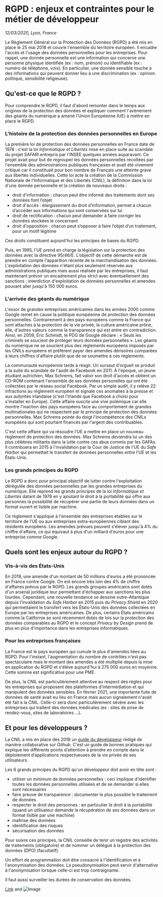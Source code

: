 # RGPD : enjeux et contraintes pour le métier de développeur
_12/03/2020, Lyon, France_

Le Règlement Général sur la Protection des Données (RGPD) a été mis en place le 25 mai 2018 et couvre l'ensemble du territoire européen. Il encadre l'accès et l'usage des données personnelles pour les entreprises.
Pour rappel, une donnée personnelle est une information qui concerne une personne physique identifiée (ex : nom, prénom) ou identifiable (ex : numéro de téléphone, voix). En particulier, une donnée sensible touche à des informations qui peuvent donner lieu à une discrimination (ex : opinion politique, sensibilité religieuse).



## Qu'est-ce que le RGPD ?

Pour comprendre le RGPD, il faut d'abord remonter dans le temps aux origines de la protection des données et expliquer comment l'avènement des géants du numérique a amené l'Union Européenne (UE) à mettre en place le RGPD.


### L'histoire de la protection des données personnelles en Europe

La première loi de protection des données personnelles en France date de 1978 : c'est la loi _Informatique et Libertés_ mise en place suite au scandale du projet SAFARI entrepris par l'INSEE quelques années auparavant. Ce projet avait pour but de regrouper les données personnelles récoltées par l'ensemble des administrations publiques françaises et avait été vivement critiqué car il constituait pour bon nombre de Français une atteinte grave aux libertés individuelles.
Cette loi acte la création de la Commission Nationale de l'Informatique et des Libertés (CNIL), la définition dans la loi d'une donnée personnelle et la création de nouveaux droits :

  - droit d'information : chacun peut être informé des traitements dont ses données font l’objet
  - droit d'accès : élargissement du droit d'information, permet à chacun d’accéder aux informations qui sont conservées sur lui
  - droit de rectification : chacun peut demander à faire corriger les données stockées le concernant
  - droit d'opposition : chacun peut s’opposer à faire l’objet d’un traitement, pour un motif légitime

Ces droits constituent aujourd'hui les principes de bases du RGPD.


Puis, en 1995, l'UE prend en charge la législation sur la protection des données avec la directive 95/46/E. L'objectif de cette démarche est de prendre en compte l'apparition récente de la marchandisation des données. L'exploitation des données n'étant plus seulement réservée aux administrations publiques mais aussi réalisée par les entreprises, il faut maintenant prévoir un encadrement plus strict avec éventuellement des sanctions : interdiction d'exploitation de données personnelles et amendes pouvant aller jusqu'à 150 000 euros.


### L'arrivée des géants du numérique

L'essor de grandes entreprises américaines dans les années 2000 comme Google remet en cause la politique européenne de protection des données personnelles.
Contrairement à des pays européens comme la France qui sont attachés à la protection de la vie privée, la culture américaine prône, elle, d'autres valeurs comme la transparence qui est entre en contradiction. Ainsi, en 2009, Éric Schmidt, le PDG de Google déclare : « Seuls les criminels se soucient de protéger leurs données personnelles ». Les géants du numérique ne se soucient plus des règlements européens imposés par les CNILs européens et préfèrent payer des amendes dérisoires comparées à leurs chiffres d'affaire plutôt que de se soumettre à ces règlements.


La communauté européenne tarde à réagir. Un sursaut d'orgueil se produit à la suite du scandale de l'audit de Facebook en 2011. À l'époque, un jeune étudiant autrichien, Max Schrems, fait valoir son droit d'accès et obtient un CD-ROM contenant l'ensemble de ses données personelles qui ont été collectées par le réseau social Facebook. Par un simple audit, il y relève 22 infractions au règlement européen et signale ces anomalies à la presse et aux autorités irlandaise (c'est l'Irlande que Facebook a choisi pour s'installer en Europe). Cette affaire suscite une vive polémique car elle montre l'inaction des pays européens face au comportement de grandes multinationales qui ne respectent par le principe de protection des données personnelles. Max Schrems pointe du doigt l'incompétence des CNILs européens qui sont pourtant financés par l'argent des contribuables. 

C'est cette affaire qui va résoudre l'UE a mettre en place un nouveau règlement de protection des données. Max Schrems deviendra lui un des plus célèbres militants dans la lutte contre ces abus commis par les GAFAs. Il contribuera en 2015 à l'invalidation par la Cour de Justice de l'UE du _Safe Harbor_ qui permettait le transfert de données personnelles entre l'UE et les États-Unis.


### Les grands principes du RGPD

Le RGPD a donc pour principal objectif de lutter contre l'exploitation dérégulée des données personnelles par les grandes entreprises du numérique. Elle reprend les grands principes de la loi _Informatique et Libertés_ datant de 1978 en y ajoutant le droit à la portabilité qui offre aux personnes la possibilité de récupérer une partie de leurs données dans un format ouvert et lisible par machine.

Ce règlement s'applique à l'ensemble des entreprises établies sur le territoire de l’UE ou aux entreprises extra-européennes ciblant des résidents européens.
Les amendes prévues peuvent s'élever jusqu'à 4% du chiffre d'affaire, ce qui équivaut à plus d'un milliard d'euros pour une entreprise comme Google.



## Quels sont les enjeux autour du RGPD ?

### Vis-à-vis des États-Unis

En 2019, une amende d'un montant de 50 millions d'euros a été prononcée en France contre Google. On est encore très loin des 4% de chiffre d'affaires prévus par le RGPD. Les grands groupes américains sont dotés d'un arsenal juridique leur permettant d'échapper aux sanctions les plus lourdes. Cependant, une nouvelle tendance se dessine outre-Atlantique depuis l'invalidation du _Safe Harbor_ en 2015 puis du _Privacy Shield_ en 2020 qui permettaient le transfert vers les États-Unis des données collectées en Europe par les entreprises américaines. De plus, certains États américains comme la Californie se sont récemment dotés de lois sur la protection des données comparables au RGPD et le concept _Privacy by Design_ prend de plus en plus d'importance dans les entreprises informatiques.


### Pour les entreprises françaises

La France est le pays européen qui cumule le plus d'amendes liées au RGPD. Pour l'instant, l'augmentation du nombre de contrôles n'est pas spectaculaire mais le montant des amendes a été multiplié depuis la mise en application du RGPD et s'élève aujourd'hui à 275 000 euros en moyenne. Cette somme est significative pour une PME.

De plus, la CNIL est particulièrement attentive au respect des règles pour les entreprises qui proposent des plateformes d'intermédiation et qui manipulent des données sensibles. En février 2021, une importante fuite de données de santé avait eu lieu en France mais aucun signalement n'avait été fait à la CNIL. Celle-ci sera donc particulièrement sévère avec les entreprises qui traitent des données médicales (ex : sites de prise de rendez-vous, sites de laboratoires ...).



## Et pour les développeurs ?

La CNIL a mis en place dès 2018 un [guide du développeur](https://github.com/LINCnil/Guide-RGPD-du-developpeur) rédigé de manière collaborative sur _Github_. C'est un guide de bonnes pratiques qui explique les différents points d’attention à prendre en compte dans le déploiement d’applications respectueuses de la vie privée de ses utilisateurs.

Les 6 grands principes du RGPD qu'un développeur doit avoir en tête sont :

  - utiliser un minimum de données personnelles : ceci implique d'identifier toutes les données personnelles utilisées et de se demander si elles sont nécessaires
  - faire preuve de transparence : documenter le plus possible le traitement de données
  - respecter le droit des personnes : en particulier le droit à la portabilité (quand un utilisateur demande la récupération de ses données dans un format lisible par une machine)
  - maîtrise des données
  - identification des risques
  - sécurisation des données

Pour suivre ces principes, la CNIL conseille de tenir un registre des activités de traitements (obligatoire) et de nommer un délégué à la protection des données (DPO) (facultatif).

Un effort de programmation doit être consacré à l'identification et à l'anonymisation des données. La pseudonymisation peut servir d'alternative à l'anonymisation lorsque celle-ci est trop contraignante.

Il faut aussi surveiller les durées de conservation des données.

[Link](url) and ![Image](src)

